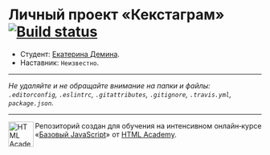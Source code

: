 # Личный проект «Кекстаграм» [![Build status][travis-image]][travis-url]

* Студент: [Екатерина Демина](https://up.htmlacademy.ru/javascript/9/user/255225).
* Наставник: `Неизвестно`.

---

_Не удаляйте и не обращайте внимание на папки и файлы:_<br>
_`.editorconfig`, `.eslintrc`, `.gitattributes`, `.gitignore`, `.travis.yml`, `package.json`._

---

<a href="https://htmlacademy.ru/intensive/javascript"><img align="left" width="50" height="50" title="HTML Academy" src="https://up.htmlacademy.ru/static/img/intensive/javascript/logo-for-github.svg"></a>

Репозиторий создан для обучения на интенсивном онлайн‑курсе «[Базовый JavaScript](https://htmlacademy.ru/intensive/javascript)» от [HTML Academy](https://htmlacademy.ru).

[travis-image]: https://travis-ci.org/htmlacademy-javascript/255225-kekstagram.svg?branch=master
[travis-url]: https://travis-ci.org/htmlacademy-javascript/255225-kekstagram
